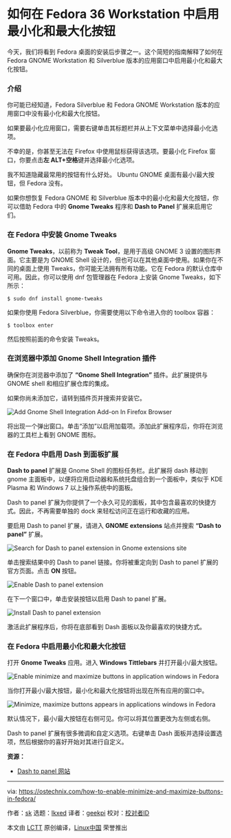 [#]: subject: "How To Enable Minimize And Maximize Buttons In Fedora 36 Workstation"
[#]: via: "https://ostechnix.com/how-to-enable-minimize-and-maximize-buttons-in-fedora/"
[#]: author: "sk https://ostechnix.com/author/sk/"
[#]: collector: "lkxed"
[#]: translator: "geekpi"
[#]: reviewer: " "
[#]: publisher: " "
[#]: url: " "

如何在 Fedora 36 Workstation 中启用最小化和最大化按钮
======
今天，我们将看到 Fedora 桌面的安装后步骤之一。这个简短的指南解释了如何在 Fedora GNOME Workstation 和 Silverblue 版本的应用窗口中启用最小化和最大化按钮。

### 介绍

你可能已经知道，Fedora Silverblue 和 Fedora GNOME Workstation 版本的应用窗口中没有最小化和最大化按钮。

如果要最小化应用窗口，需要右键单击其标题栏并从上下文菜单中选择最小化选项。

不幸的是，你甚至无法在 Firefox 中使用鼠标获得该选项。要最小化 Firefox 窗口，你要点击**左 ALT+空格**键并选择最小化选项。

我不知道隐藏最常用的按钮有什么好处。 Ubuntu GNOME 桌面有最小/最大按钮，但 Fedora 没有。

如果你想恢复 Fedora GNOME 和 Silverblue 版本中的最小化和最大化按钮，你可以借助 Fedora 中的 **Gnome Tweaks** 程序和 **Dash to Panel** 扩展来启用它们。

### 在 Fedora 中安装 Gnome Tweaks

**Gnome Tweaks**，以前称为 **Tweak Tool**，是用于高级 GNOME 3 设置的图形界面。它主要是为 GNOME Shell 设计的，但也可以在其他桌面中使用。如果你在不同的桌面上使用 Tweaks，你可能无法拥有所有功能。它在 Fedora 的默认仓库中可用。因此，你可以使用 dnf 包管理器在 Fedora 上安装 Gnome Tweaks，如下所示：

```
$ sudo dnf install gnome-tweaks
```

如果你使用 Fedora Silverblue，你需要使用以下命令进入你的 toolbox 容器：

```
$ toolbox enter
```

然后按照前面的命令安装 Tweaks。

### 在浏览器中添加 Gnome Shell Integration 插件

确保你在浏览器中添加了 **“Gnome Shell Integration”** 插件。此扩展提供与 GNOME shell 和相应扩展仓库的集成。

如果你尚未添加它，请转到插件页并搜索并安装它。

![Add Gnome Shell Integration Add-on In Firefox Browser][1]

将出现一个弹出窗口。单击“添加”以启用加载项。添加此扩展程序后，你将在浏览器的工具栏上看到 GNOME 图标。

### 在 Fedora 中启用 Dash 到面板扩展

**Dash to panel** 扩展是 Gnome Shell 的图标任务栏。此扩展将 dash 移动到 gnome 主面板中，以便将应用启动器和系统托盘组合到一个面板中，类似于 KDE Plasma 和 Windows 7 以上操作系统中的面板。

Dash to panel 扩展为你提供了一个永久可见的面板，其中包含最喜欢的快捷方式。因此，不再需要单独的 dock 来轻松访问正在运行和收藏的应用。

要启用 Dash to panel 扩展，请进入 **GNOME extensions** 站点并搜索 **“Dash to panel”** 扩展。

![Search for Dash to panel extension in Gnome extensions site][2]

单击搜索结果中的 Dash to panel 链接。你将被重定向到 Dash to panel 扩展的官方页面。点击 **ON** 按钮。

![Enable Dash to panel extension][3]

在下一个窗口中，单击安装按钮以启用 Dash to panel 扩展。

![Install Dash to panel extension][4]

激活此扩展程序后，你将在底部看到 Dash 面板以及你最喜欢的快捷方式。

### 在 Fedora 中启用最小化和最大化按钮

打开 **Gnome Tweaks** 应用。进入 **Windows Tittlebars** 并打开最小/最大按钮。

![Enable minimize and maximize buttons in application windows in Fedora][5]

当你打开最小/最大按钮，最小化和最大化按钮将出现在所有应用的窗口中。

![Minimize, maximize buttons appears in applications windows in Fedora][6]

默认情况下，最小/最大按钮在右侧可见。你可以将其位置更改为左侧或右侧。

Dash to panel 扩展有很多微调和自定义选项。右键单击 Dash 面板并选择设置选项，然后根据你的喜好开始对其进行自定义。

**资源：**

* [Dash to panel 网站][7]

--------------------------------------------------------------------------------

via: https://ostechnix.com/how-to-enable-minimize-and-maximize-buttons-in-fedora/

作者：[sk][a]
选题：[lkxed][b]
译者：[geekpi](https://github.com/geekpi)
校对：[校对者ID](https://github.com/校对者ID)

本文由 [LCTT](https://github.com/LCTT/TranslateProject) 原创编译，[Linux中国](https://linux.cn/) 荣誉推出

[a]: https://ostechnix.com/author/sk/
[b]: https://github.com/lkxed
[1]: https://ostechnix.com/wp-content/uploads/2022/05/Add-Gnome-Shell-Integration-Add-on-In-Firefox-Browser.png
[2]: https://ostechnix.com/wp-content/uploads/2021/01/Search-for-Dash-to-panel-extension-in-Gnome-extensions-site.png
[3]: https://ostechnix.com/wp-content/uploads/2021/01/Enable-Dash-to-panel-extension.png
[4]: https://ostechnix.com/wp-content/uploads/2021/01/Install-Dash-to-panel-extension.png
[5]: https://ostechnix.com/wp-content/uploads/2021/01/Enable-Minimize-And-Maximize-Buttons-In-Application-Windows-In-Fedora.png
[6]: https://ostechnix.com/wp-content/uploads/2021/01/Minimize-maximize-buttons-appears-in-applications-windows-in-Fedora.png
[7]: https://extensions.gnome.org/extension/1160/dash-to-panel/
